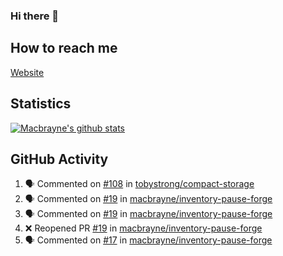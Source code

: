### Hi there 👋
## How to reach me
[Website](https://macbrayne.de)
<!--
Missing: Email
-->
## Statistics
[![Macbrayne's github stats](https://github-readme-stats.vercel.app/api?username=macbrayne&count_private=true&show_icons=true&hide=stars)](https://github.com/macbrayne/github-readme-stats)
## GitHub Activity
<!--START_SECTION:activity-->
1. 🗣 Commented on [#108](https://github.com/tobystrong/compact-storage/issues/108) in [tobystrong/compact-storage](https://github.com/tobystrong/compact-storage)
2. 🗣 Commented on [#19](https://github.com/macbrayne/inventory-pause-forge/issues/19) in [macbrayne/inventory-pause-forge](https://github.com/macbrayne/inventory-pause-forge)
3. 🗣 Commented on [#19](https://github.com/macbrayne/inventory-pause-forge/issues/19) in [macbrayne/inventory-pause-forge](https://github.com/macbrayne/inventory-pause-forge)
4. ❌ Reopened PR [#19](https://github.com/macbrayne/inventory-pause-forge/pull/19) in [macbrayne/inventory-pause-forge](https://github.com/macbrayne/inventory-pause-forge)
5. 🗣 Commented on [#17](https://github.com/macbrayne/inventory-pause-forge/issues/17) in [macbrayne/inventory-pause-forge](https://github.com/macbrayne/inventory-pause-forge)
<!--END_SECTION:activity-->


<!--
**macbrayne/macbrayne** is a ✨ _special_ ✨ repository because its `README.md` (this file) appears on your GitHub profile.

Here are some ideas to get you started:

- 🔭 I’m currently working on ...
- 🌱 I’m currently learning ...
- 👯 I’m looking to collaborate on ...
- 🤔 I’m looking for help with ...
- 💬 Ask me about ...
- 📫 How to reach me: ...
- 😄 Pronouns: ...
- ⚡ Fun fact: ...
-->
